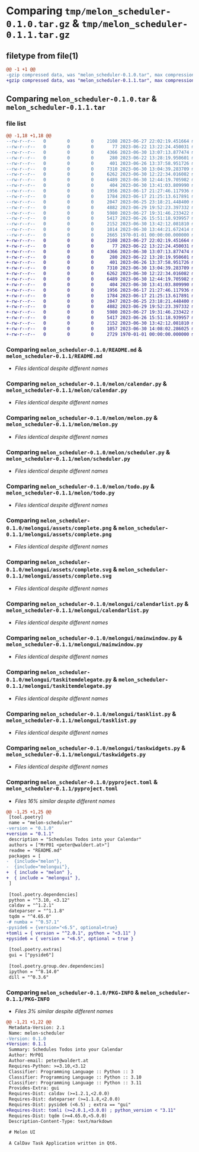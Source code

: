 # Comparing `tmp/melon_scheduler-0.1.0.tar.gz` & `tmp/melon_scheduler-0.1.1.tar.gz`

## filetype from file(1)

```diff
@@ -1 +1 @@
-gzip compressed data, was "melon_scheduler-0.1.0.tar", max compression
+gzip compressed data, was "melon_scheduler-0.1.1.tar", max compression
```

## Comparing `melon_scheduler-0.1.0.tar` & `melon_scheduler-0.1.1.tar`

### file list

```diff
@@ -1,18 +1,18 @@
--rw-r--r--   0        0        0     2108 2023-06-27 22:02:19.451664 melon_scheduler-0.1.0/README.md
--rw-r--r--   0        0        0       77 2023-06-22 13:22:24.450031 melon_scheduler-0.1.0/melon/__init__.py
--rw-r--r--   0        0        0     4366 2023-06-30 13:07:13.877474 melon_scheduler-0.1.0/melon/calendar.py
--rw-r--r--   0        0        0      280 2023-06-22 13:28:19.950601 melon_scheduler-0.1.0/melon/config.py
--rw-r--r--   0        0        0      401 2023-06-26 13:37:58.951726 melon_scheduler-0.1.0/melon/libscheduler.rs
--rw-r--r--   0        0        0     7310 2023-06-30 13:04:39.283709 melon_scheduler-0.1.0/melon/melon.py
--rw-r--r--   0        0        0     6262 2023-06-30 12:22:34.016082 melon_scheduler-0.1.0/melon/scheduler.py
--rw-r--r--   0        0        0     6489 2023-06-30 12:44:19.705982 melon_scheduler-0.1.0/melon/todo.py
--rw-r--r--   0        0        0      404 2023-06-30 13:41:03.809990 melon_scheduler-0.1.0/melongui/__init__.py
--rw-r--r--   0        0        0     1956 2023-06-17 21:27:46.117936 melon_scheduler-0.1.0/melongui/assets/complete.png
--rw-r--r--   0        0        0     1784 2023-06-17 21:25:13.617891 melon_scheduler-0.1.0/melongui/assets/complete.svg
--rw-r--r--   0        0        0     2047 2023-06-25 23:18:21.448400 melon_scheduler-0.1.0/melongui/calendarlist.py
--rw-r--r--   0        0        0     4882 2023-06-29 19:52:23.397332 melon_scheduler-0.1.0/melongui/mainwindow.py
--rw-r--r--   0        0        0     5980 2023-06-27 19:31:46.233422 melon_scheduler-0.1.0/melongui/taskitemdelegate.py
--rw-r--r--   0        0        0     5417 2023-06-26 15:51:18.939957 melon_scheduler-0.1.0/melongui/tasklist.py
--rw-r--r--   0        0        0     2152 2023-06-30 13:42:12.081810 melon_scheduler-0.1.0/melongui/taskwidgets.py
--rw-r--r--   0        0        0     1014 2023-06-30 13:44:21.672414 melon_scheduler-0.1.0/pyproject.toml
--rw-r--r--   0        0        0     2665 1970-01-01 00:00:00.000000 melon_scheduler-0.1.0/PKG-INFO
+-rw-r--r--   0        0        0     2108 2023-06-27 22:02:19.451664 melon_scheduler-0.1.1/README.md
+-rw-r--r--   0        0        0       77 2023-06-22 13:22:24.450031 melon_scheduler-0.1.1/melon/__init__.py
+-rw-r--r--   0        0        0     4366 2023-06-30 13:07:13.877474 melon_scheduler-0.1.1/melon/calendar.py
+-rw-r--r--   0        0        0      280 2023-06-22 13:28:19.950601 melon_scheduler-0.1.1/melon/config.py
+-rw-r--r--   0        0        0      401 2023-06-26 13:37:58.951726 melon_scheduler-0.1.1/melon/libscheduler.rs
+-rw-r--r--   0        0        0     7310 2023-06-30 13:04:39.283709 melon_scheduler-0.1.1/melon/melon.py
+-rw-r--r--   0        0        0     6262 2023-06-30 12:22:34.016082 melon_scheduler-0.1.1/melon/scheduler.py
+-rw-r--r--   0        0        0     6489 2023-06-30 12:44:19.705982 melon_scheduler-0.1.1/melon/todo.py
+-rw-r--r--   0        0        0      404 2023-06-30 13:41:03.809990 melon_scheduler-0.1.1/melongui/__init__.py
+-rw-r--r--   0        0        0     1956 2023-06-17 21:27:46.117936 melon_scheduler-0.1.1/melongui/assets/complete.png
+-rw-r--r--   0        0        0     1784 2023-06-17 21:25:13.617891 melon_scheduler-0.1.1/melongui/assets/complete.svg
+-rw-r--r--   0        0        0     2047 2023-06-25 23:18:21.448400 melon_scheduler-0.1.1/melongui/calendarlist.py
+-rw-r--r--   0        0        0     4882 2023-06-29 19:52:23.397332 melon_scheduler-0.1.1/melongui/mainwindow.py
+-rw-r--r--   0        0        0     5980 2023-06-27 19:31:46.233422 melon_scheduler-0.1.1/melongui/taskitemdelegate.py
+-rw-r--r--   0        0        0     5417 2023-06-26 15:51:18.939957 melon_scheduler-0.1.1/melongui/tasklist.py
+-rw-r--r--   0        0        0     2152 2023-06-30 13:42:12.081810 melon_scheduler-0.1.1/melongui/taskwidgets.py
+-rw-r--r--   0        0        0     1057 2023-06-30 14:08:02.286025 melon_scheduler-0.1.1/pyproject.toml
+-rw-r--r--   0        0        0     2729 1970-01-01 00:00:00.000000 melon_scheduler-0.1.1/PKG-INFO
```

### Comparing `melon_scheduler-0.1.0/README.md` & `melon_scheduler-0.1.1/README.md`

 * *Files identical despite different names*

### Comparing `melon_scheduler-0.1.0/melon/calendar.py` & `melon_scheduler-0.1.1/melon/calendar.py`

 * *Files identical despite different names*

### Comparing `melon_scheduler-0.1.0/melon/melon.py` & `melon_scheduler-0.1.1/melon/melon.py`

 * *Files identical despite different names*

### Comparing `melon_scheduler-0.1.0/melon/scheduler.py` & `melon_scheduler-0.1.1/melon/scheduler.py`

 * *Files identical despite different names*

### Comparing `melon_scheduler-0.1.0/melon/todo.py` & `melon_scheduler-0.1.1/melon/todo.py`

 * *Files identical despite different names*

### Comparing `melon_scheduler-0.1.0/melongui/assets/complete.png` & `melon_scheduler-0.1.1/melongui/assets/complete.png`

 * *Files identical despite different names*

### Comparing `melon_scheduler-0.1.0/melongui/assets/complete.svg` & `melon_scheduler-0.1.1/melongui/assets/complete.svg`

 * *Files identical despite different names*

### Comparing `melon_scheduler-0.1.0/melongui/calendarlist.py` & `melon_scheduler-0.1.1/melongui/calendarlist.py`

 * *Files identical despite different names*

### Comparing `melon_scheduler-0.1.0/melongui/mainwindow.py` & `melon_scheduler-0.1.1/melongui/mainwindow.py`

 * *Files identical despite different names*

### Comparing `melon_scheduler-0.1.0/melongui/taskitemdelegate.py` & `melon_scheduler-0.1.1/melongui/taskitemdelegate.py`

 * *Files identical despite different names*

### Comparing `melon_scheduler-0.1.0/melongui/tasklist.py` & `melon_scheduler-0.1.1/melongui/tasklist.py`

 * *Files identical despite different names*

### Comparing `melon_scheduler-0.1.0/melongui/taskwidgets.py` & `melon_scheduler-0.1.1/melongui/taskwidgets.py`

 * *Files identical despite different names*

### Comparing `melon_scheduler-0.1.0/pyproject.toml` & `melon_scheduler-0.1.1/pyproject.toml`

 * *Files 16% similar despite different names*

```diff
@@ -1,25 +1,25 @@
 [tool.poetry]
 name = "melon-scheduler"
-version = "0.1.0"
+version = "0.1.1"
 description = "Schedules Todos into your Calendar"
 authors = ["MrP01 <peter@waldert.at>"]
 readme = "README.md"
 packages = [
-  {include="melon"},
-  {include="melongui"},
+  { include = "melon" },
+  { include = "melongui" },
 ]
 
 [tool.poetry.dependencies]
 python = "^3.10, <3.12"
 caldav = "^1.2.1"
 dateparser = "^1.1.8"
 tqdm = "^4.65.0"
-# numba = "^0.57.1"
-pyside6 = {version="<6.5", optional=true}
+tomli = { version = "^2.0.1", python = "<3.11" }
+pyside6 = { version = "<6.5", optional = true }
 
 [tool.poetry.extras]
 gui = ["pyside6"]
 
 [tool.poetry.group.dev.dependencies]
 ipython = "^8.14.0"
 dill = "^0.3.6"
```

### Comparing `melon_scheduler-0.1.0/PKG-INFO` & `melon_scheduler-0.1.1/PKG-INFO`

 * *Files 3% similar despite different names*

```diff
@@ -1,21 +1,22 @@
 Metadata-Version: 2.1
 Name: melon-scheduler
-Version: 0.1.0
+Version: 0.1.1
 Summary: Schedules Todos into your Calendar
 Author: MrP01
 Author-email: peter@waldert.at
 Requires-Python: >=3.10,<3.12
 Classifier: Programming Language :: Python :: 3
 Classifier: Programming Language :: Python :: 3.10
 Classifier: Programming Language :: Python :: 3.11
 Provides-Extra: gui
 Requires-Dist: caldav (>=1.2.1,<2.0.0)
 Requires-Dist: dateparser (>=1.1.8,<2.0.0)
 Requires-Dist: pyside6 (<6.5) ; extra == "gui"
+Requires-Dist: tomli (>=2.0.1,<3.0.0) ; python_version < "3.11"
 Requires-Dist: tqdm (>=4.65.0,<5.0.0)
 Description-Content-Type: text/markdown
 
 # Melon UI
 
 A CalDav Task Application written in Qt6.
```

